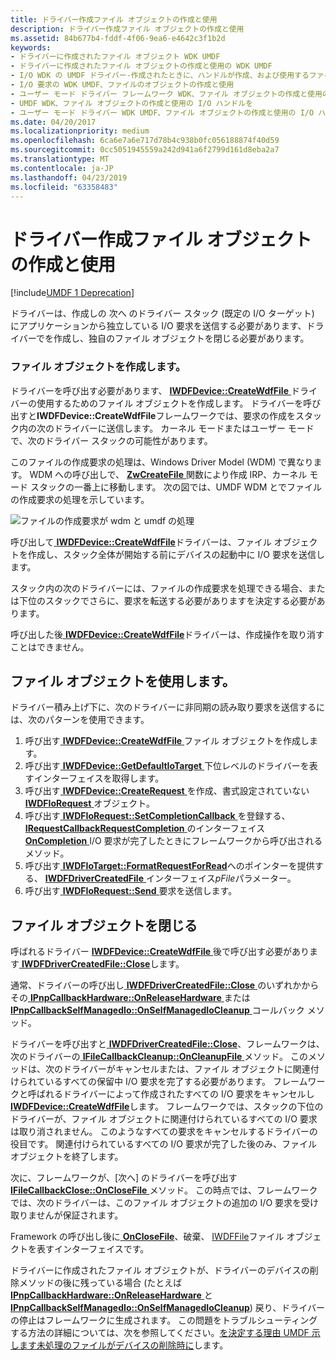 ```yaml
---
title: ドライバー作成ファイル オブジェクトの作成と使用
description: ドライバー作成ファイル オブジェクトの作成と使用
ms.assetid: 84b677b4-fddf-4f06-9ea6-e4642c3f1b2d
keywords:
- ドライバーに作成されたファイル オブジェクト WDK UMDF
- ドライバーに作成されたファイル オブジェクトの作成と使用の WDK UMDF
- I/O WDK の UMDF ドライバー-作成されたときに、ハンドルが作成、および使用するファイル オブジェクト
- I/O 要求の WDK UMDF、ファイルのオブジェクトの作成と使用
- ユーザー モード ドライバー フレームワーク WDK、ファイル オブジェクトの作成と使用の I/O ハンドルを
- UMDF WDK、ファイル オブジェクトの作成と使用の I/O ハンドルを
- ユーザー モード ドライバー WDK UMDF、ファイル オブジェクトの作成と使用の I/O ハンドルを
ms.date: 04/20/2017
ms.localizationpriority: medium
ms.openlocfilehash: 6ca6e7a6e717d78b4c938b0fc056188874f40d59
ms.sourcegitcommit: 0cc5051945559a242d941a6f2799d161d8eba2a7
ms.translationtype: MT
ms.contentlocale: ja-JP
ms.lasthandoff: 04/23/2019
ms.locfileid: "63358483"
---
```

# <a name="creating-and-using-driver-created-file-objects"></a>ドライバー作成ファイル オブジェクトの作成と使用


[!include[UMDF 1 Deprecation](../umdf-1-deprecation.md)]

ドライバーは、作成しの 次へ のドライバー スタック (既定の I/O ターゲット) にアプリケーションから独立している I/O 要求を送信する必要があります、ドライバーでを作成し、独自のファイル オブジェクトを閉じる必要があります。

### <a name="creating-a-file-object"></a>ファイル オブジェクトを作成します。

ドライバーを呼び出す必要があります、 [ **IWDFDevice::CreateWdfFile** ](https://msdn.microsoft.com/library/windows/hardware/ff558828)ドライバーの使用するためのファイル オブジェクトを作成します。 ドライバーを呼び出すと**IWDFDevice::CreateWdfFile**フレームワークでは、要求の作成をスタック内の次のドライバーに送信します。 カーネル モードまたはユーザー モードで、次のドライバー スタックの可能性があります。

このファイルの作成要求の処理は、Windows Driver Model (WDM) で異なります。 WDM への呼び出しで、 [ **ZwCreateFile** ](https://msdn.microsoft.com/library/windows/hardware/ff566424)関数により作成 IRP、カーネル モード スタックの一番上に移動します。 次の図では、UMDF WDM とでファイルの作成要求の処理を示しています。

![ファイルの作成要求が wdm と umdf の処理](images/drvrcrtfile.gif)

呼び出して[ **IWDFDevice::CreateWdfFile**](https://msdn.microsoft.com/library/windows/hardware/ff558828)ドライバーは、ファイル オブジェクトを作成し、スタック全体が開始する前にデバイスの起動中に I/O 要求を送信します。

スタック内の次のドライバーには、ファイルの作成要求を処理できる場合、または下位のスタックでさらに、要求を転送する必要がありますを決定する必要があります。

呼び出した後[ **IWDFDevice::CreateWdfFile**](https://msdn.microsoft.com/library/windows/hardware/ff558828)ドライバーは、作成操作を取り消すことはできません。

## <a name="using-the-file-object"></a>ファイル オブジェクトを使用します。


ドライバー積み上げ下に、次のドライバーに非同期の読み取り要求を送信するには、次のパターンを使用できます。

1.  呼び出す[ **IWDFDevice::CreateWdfFile** ](https://msdn.microsoft.com/library/windows/hardware/ff558828)ファイル オブジェクトを作成します。
2.  呼び出す[ **IWDFDevice::GetDefaultIoTarget** ](https://msdn.microsoft.com/library/windows/hardware/ff558831)下位レベルのドライバーを表すインターフェイスを取得します。
3.  呼び出す[ **IWDFDevice::CreateRequest** ](https://msdn.microsoft.com/library/windows/hardware/ff557021)を作成、書式設定されていない[ **IWDFIoRequest** ](https://msdn.microsoft.com/library/windows/hardware/ff558985)オブジェクト。
4.  呼び出す[ **IWDFIoRequest::SetCompletionCallback** ](https://msdn.microsoft.com/library/windows/hardware/ff559153)を登録する、 [ **IRequestCallbackRequestCompletion** ](https://msdn.microsoft.com/library/windows/hardware/ff556904) のインターフェイス[**OnCompletion** ](https://msdn.microsoft.com/library/windows/hardware/ff556905) I/O 要求が完了したときにフレームワークから呼び出されるメソッド。
5.  呼び出す[ **IWDFIoTarget::FormatRequestForRead**](https://msdn.microsoft.com/library/windows/hardware/ff559233)へのポインターを提供する、 [ **IWDFDriverCreatedFile** ](https://msdn.microsoft.com/library/windows/hardware/ff558895) インターフェイス*pFile*パラメーター。
6.  呼び出す[ **IWDFIoRequest::Send** ](https://msdn.microsoft.com/library/windows/hardware/ff559149)要求を送信します。

## <a name="closing-the-file-object"></a>ファイル オブジェクトを閉じる


呼ばれるドライバー [ **IWDFDevice::CreateWdfFile** ](https://msdn.microsoft.com/library/windows/hardware/ff558828)後で呼び出す必要があります[ **IWDFDriverCreatedFile::Close**](https://msdn.microsoft.com/library/windows/hardware/ff558897)します。

通常、ドライバーの呼び出し[ **IWDFDriverCreatedFile::Close** ](https://msdn.microsoft.com/library/windows/hardware/ff558897)のいずれかからその[ **IPnpCallbackHardware::OnReleaseHardware** ](https://msdn.microsoft.com/library/windows/hardware/ff556768)または[ **IPnpCallbackSelfManagedIo::OnSelfManagedIoCleanup** ](https://msdn.microsoft.com/library/windows/hardware/ff556780)コールバック メソッド。

ドライバーを呼び出すと[ **IWDFDriverCreatedFile::Close**](https://msdn.microsoft.com/library/windows/hardware/ff558897)、フレームワークは、次のドライバーの[ **IFileCallbackCleanup::OnCleanupFile** ](https://msdn.microsoft.com/library/windows/hardware/ff554905)メソッド。 このメソッドは、次のドライバーがキャンセルまたは、ファイル オブジェクトに関連付けられているすべての保留中 I/O 要求を完了する必要があります。 フレームワークと呼ばれるドライバーによって作成されたすべての I/O 要求をキャンセルし[ **IWDFDevice::CreateWdfFile**](https://msdn.microsoft.com/library/windows/hardware/ff558828)します。 フレームワークでは、スタックの下位のドライバーが、ファイル オブジェクトに関連付けられているすべての I/O 要求は取り消されません。 このようなすべての要求をキャンセルするドライバーの役目です。 関連付けられているすべての I/O 要求が完了した後のみ、ファイル オブジェクトを終了します。

次に、フレームワークが、[次へ] のドライバーを呼び出す[ **IFileCallbackClose::OnCloseFile** ](https://msdn.microsoft.com/library/windows/hardware/ff554910)メソッド。 この時点では、フレームワークでは、次のドライバーは、このファイル オブジェクトの追加の I/O 要求を受け取りませんが保証されます。

Framework の呼び出し後に[ **OnCloseFile**](https://msdn.microsoft.com/library/windows/hardware/ff554910)、破棄、 [IWDFFile](https://msdn.microsoft.com/library/windows/hardware/ff558912)ファイル オブジェクトを表すインターフェイスです。

ドライバーに作成されたファイル オブジェクトが、ドライバーのデバイスの削除メソッドの後に残っている場合 (たとえば[ **IPnpCallbackHardware::OnReleaseHardware** ](https://msdn.microsoft.com/library/windows/hardware/ff556768)と[ **IPnpCallbackSelfManagedIo::OnSelfManagedIoCleanup**](https://msdn.microsoft.com/library/windows/hardware/ff556780)) 戻り、ドライバーの停止はフレームワークに生成されます。 この問題をトラブルシューティングする方法の詳細については、次を参照してください。[を決定する理由 UMDF 示します未処理のファイルがデバイスの削除時に](determining-why-umdf-indicates-outstanding-files-at-device-removal-tim.md)します。

 

 





